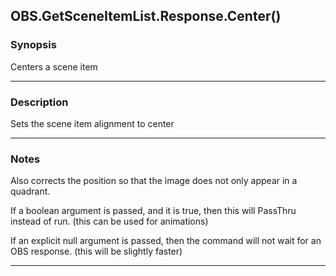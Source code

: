 OBS.GetSceneItemList.Response.Center()
--------------------------------------

### Synopsis
Centers a scene item

---

### Description

Sets the scene item alignment to center

---

### Notes
Also corrects the position so that the image does not only appear in a quadrant. 

If a boolean argument is passed, and it is true, then this will PassThru instead of run.
(this can be used for animations)

If an explicit null argument is passed, then the command will not wait for an OBS response.
(this will be slightly faster)

---
